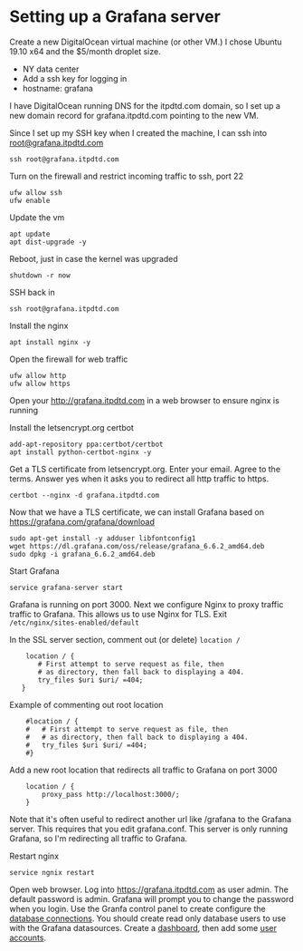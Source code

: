 # Setting up a Grafana server

Create a new DigitalOcean virtual machine (or other VM.) I chose Ubuntu 19.10 x64 and the $5/month droplet size.

 * NY data center
 * Add a ssh key for logging in
 * hostname: grafana

I have DigitalOcean running DNS for the itpdtd.com domain, so I set up a new domain record for grafana.itpdtd.com pointing to the new VM.

Since I set up my SSH key when I created the machine, I can ssh into root@grafana.itpdtd.com

    ssh root@grafana.itpdtd.com

Turn on the firewall and restrict incoming traffic to ssh, port 22

    ufw allow ssh
    ufw enable

Update the vm

    apt update
    apt dist-upgrade -y

Reboot, just in case the kernel was upgraded

    shutdown -r now

SSH back in

    ssh root@grafana.itpdtd.com

Install the nginx 

	apt install nginx -y

Open the firewall for web traffic

    ufw allow http
    ufw allow https
	
Open your http://grafana.itpdtd.com in a web browser to ensure nginx is running

Install the letsencrypt.org certbot

	add-apt-repository ppa:certbot/certbot
	apt install python-certbot-nginx -y

Get a TLS certificate from letsencrypt.org. Enter your email. Agree to the terms. Answer yes when it asks you to redirect all http traffic to https.

    certbot --nginx -d grafana.itpdtd.com

Now that we have a TLS certificate, we can install Grafana based on https://grafana.com/grafana/download

    sudo apt-get install -y adduser libfontconfig1
    wget https://dl.grafana.com/oss/release/grafana_6.6.2_amd64.deb
    sudo dpkg -i grafana_6.6.2_amd64.deb

Start Grafana

    service grafana-server start
    
Grafana is running on port 3000. Next we configure Nginx to proxy traffic traffic to Grafana. This allows us to use Nginx for TLS. Exit `/etc/nginx/sites-enabled/default`

In the SSL server section, comment out (or delete) `location /`

        location / {
           # First attempt to serve request as file, then
           # as directory, then fall back to displaying a 404.
           try_files $uri $uri/ =404;
       }

Example of commenting out root location 

        #location / {
        #   # First attempt to serve request as file, then
        #   # as directory, then fall back to displaying a 404.
        #   try_files $uri $uri/ =404;
        #}

Add a new root location that redirects all traffic to Grafana on port 3000

        location / { 
            proxy_pass http://localhost:3000/;
        }

Note that it's often useful to redirect another url like /grafana to the Grafana server. This requires that you edit grafana.conf. This server is only running Grafana, so I'm redirecting all traffic to Grafana.

Restart nginx

    service ngnix restart
    
Open web browser. Log into https://grafana.itpdtd.com as user admin. The default password is admin. Grafana will prompt you to change the password when you login. Use the Granfa control panel to create configure the [database connections](https://grafana.itpdtd.com/datasources/new). You should create read only database users to use with the Grafana datasources. Create a [dashboard](https://grafana.itpdtd.com/dashboard/new), then add some [user accounts](https://grafana.itpdtd.com/org/users). 


